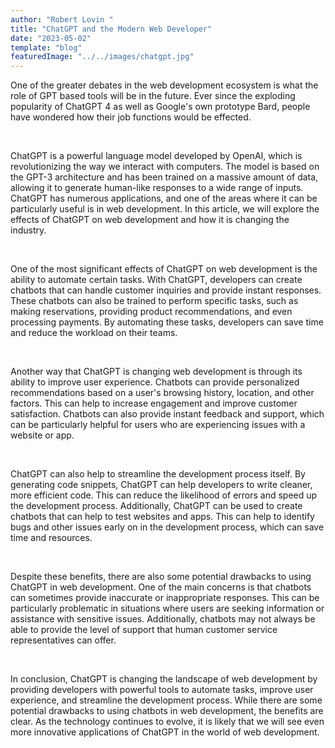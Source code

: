 ```yaml
---
author: "Robert Lovin "
title: "ChatGPT and the Modern Web Developer"
date: "2023-05-02"
template: "blog"
featuredImage: "../../images/chatgpt.jpg"
---
```


One of the greater debates in the web development ecosystem is what the role of GPT based tools will be in the future. Ever since the exploding popularity of ChatGPT 4 as well as Google's own prototype Bard, people have wondered how their job functions would be effected. 

<br/>

ChatGPT is a powerful language model developed by OpenAI, which is revolutionizing the way we interact with computers. The model is based on the GPT-3 architecture and has been trained on a massive amount of data, allowing it to generate human-like responses to a wide range of inputs. ChatGPT has numerous applications, and one of the areas where it can be particularly useful is in web development. In this article, we will explore the effects of ChatGPT on web development and how it is changing the industry.

<br/>

One of the most significant effects of ChatGPT on web development is the ability to automate certain tasks. With ChatGPT, developers can create chatbots that can handle customer inquiries and provide instant responses. These chatbots can also be trained to perform specific tasks, such as making reservations, providing product recommendations, and even processing payments. By automating these tasks, developers can save time and reduce the workload on their teams.

<br/>

Another way that ChatGPT is changing web development is through its ability to improve user experience. Chatbots can provide personalized recommendations based on a user's browsing history, location, and other factors. This can help to increase engagement and improve customer satisfaction. Chatbots can also provide instant feedback and support, which can be particularly helpful for users who are experiencing issues with a website or app.

<br/>

ChatGPT can also help to streamline the development process itself. By generating code snippets, ChatGPT can help developers to write cleaner, more efficient code. This can reduce the likelihood of errors and speed up the development process. Additionally, ChatGPT can be used to create chatbots that can help to test websites and apps. This can help to identify bugs and other issues early on in the development process, which can save time and resources.

<br/>

Despite these benefits, there are also some potential drawbacks to using ChatGPT in web development. One of the main concerns is that chatbots can sometimes provide inaccurate or inappropriate responses. This can be particularly problematic in situations where users are seeking information or assistance with sensitive issues. Additionally, chatbots may not always be able to provide the level of support that human customer service representatives can offer.

<br/>

In conclusion, ChatGPT is changing the landscape of web development by providing developers with powerful tools to automate tasks, improve user experience, and streamline the development process. While there are some potential drawbacks to using chatbots in web development, the benefits are clear. As the technology continues to evolve, it is likely that we will see even more innovative applications of ChatGPT in the world of web development.



